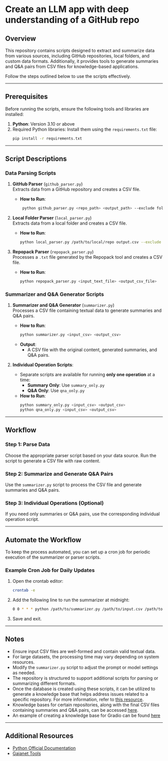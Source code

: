 # Create an LLM app with deep understanding of a GitHub repo

## Overview  

This repository contains scripts designed to extract and summarize data from various sources, including GitHub repositories, local folders, and custom data formats. Additionally, it provides tools to generate summaries and Q&A pairs from CSV files for knowledge-based applications.  

Follow the steps outlined below to use the scripts effectively.  

---  

## Prerequisites  

Before running the scripts, ensure the following tools and libraries are installed:  

1. **Python**: Version 3.10 or above  
2. Required Python libraries: Install them using the `requirements.txt` file:
   ```bash
   pip install -r requirements.txt
   ```  
---  

## Script Descriptions  

### **Data Parsing Scripts**  

1. **GitHub Parser** (`github_parser.py`)  
   Extracts data from a GitHub repository and creates a CSV file.  
   - **How to Run**:
     ```bash
      python github_parser.py <repo_path> <output_path> --exclude folder1 folder2
     ```

2. **Local Folder Parser** (`local_parser.py`)  
   Extracts data from a local folder and creates a CSV file.  
   - **How to Run**:
     ```bash
     python local_parser.py /path/to/local/repo output.csv --exclude folder1 folder2
     ```

3. **Repopack Parser** (`repopack_parser.py`)  
   Processes a `.txt` file generated by the Repopack tool and creates a CSV file.  
   - **How to Run**:
     ```bash
     python repopack_parser.py <input_text_file> <output_csv_file>
     ```

### **Summarizer and Q&A Generator Scripts**  

1. **Summarizer and Q&A Generator** (`summarizer.py`)  
   Processes a CSV file containing textual data to generate summaries and Q&A pairs.  
   - **How to Run**:
     ```bash
     python summarizer.py <input_csv> <output_csv>
     ```
   - **Output**:  
     - A CSV file with the original content, generated summaries, and Q&A pairs.  

2. **Individual Operation Scripts**:  
   - Separate scripts are available for running **only one operation** at a time:  
     - **Summary Only**: Use `summary_only.py`  
     - **Q&A Only**: Use `qna_only.py`  
   - **How to Run**:
     ```bash
     python summary_only.py <input_csv> <output_csv>
     python qna_only.py <input_csv> <output_csv>
     ```  

---  

## Workflow  

### **Step 1: Parse Data**  
Choose the appropriate parser script based on your data source. Run the script to generate a CSV file with raw content.  

### **Step 2: Summarize and Generate Q&A Pairs**  
Use the `summarizer.py` script to process the CSV file and generate summaries and Q&A pairs.  

### **Step 3: Individual Operations (Optional)**  
If you need only summaries or Q&A pairs, use the corresponding individual operation script.  

---  

## Automate the Workflow  

To keep the process automated, you can set up a cron job for periodic execution of the summarizer or parser scripts.  

### **Example Cron Job for Daily Updates**  
1. Open the crontab editor:
   ```bash
   crontab -e
   ```
2. Add the following line to run the summarizer at midnight:
   ```bash
   0 0 * * * python /path/to/summarizer.py /path/to/input.csv /path/to/output.csv >> /path/to/logfile.log 2>&1
   ```
3. Save and exit.  

---  

## Notes  

- Ensure input CSV files are well-formed and contain valid textual data.  
- For large datasets, the processing time may vary depending on system resources.  
- Modify the `summarizer.py` script to adjust the prompt or model settings as needed.  
- The repository is structured to support additional scripts for parsing or summarizing different formats.  
- Once the database is created using these scripts, it can be utilized to generate a knowledge base that helps address issues related to a specific repository. For more information, refer to [this resource](https://github.com/staru09/Gradio_bot).
- Knowledge bases for certain repositories, along with the final CSV files containing summaries and Q&A pairs, can be accessed [here](https://docs.google.com/spreadsheets/d/1_hRiQkVr9Dl2BLyjY87XjfReXUow0c9vKNA4nw_s34g/edit?usp=sharing).
- An example of creating a knowledge base for Gradio can be found [here](https://github.com/staru09/Gradio_bot)
---  

## Additional Resources  

- [Python Official Documentation](https://docs.python.org/)  
- [Gaianet Tools](https://docs.gaianet.ai/)  


